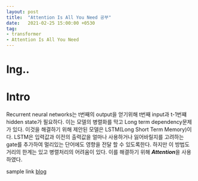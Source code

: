 ```yaml
---
layout: post
title:  "Attention Is All You Need 공부"
date:   2021-02-25 15:00:00 +0530
tag:
- transformer
- Attention Is All You Need
---
```


# Ing..


# Intro

Recurrent neural networks는 t번째의 output을 얻기위해 t번째 input과 t-1번쨰 hidden state가 필요하다. 이는 모델의 병렬화를 막고 Long term dependency문제가 있다.  이것을 해결하기 위해 제안된 모델은 LSTM(Long Short Term Memory)이다. LSTM은 입력값과 이전의 출력값을 얼마나 사용하거나 잃어바릴지를 고려하는 gate를 추가하여 멀리있는 단어에도 영향을 전달 할 수 있도록한다. 하지만 이 방법도 거리의 한계는 있고 병렬처리의 어려움이 있다.   이를 해결하기 위해 ***Attention***을 사용하였다.


sample link [blog]

[blog]: https://supernova817.github.io
